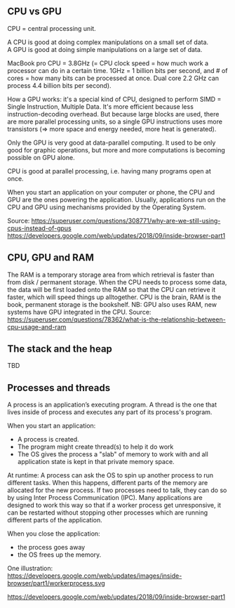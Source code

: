 ## CPU vs GPU

CPU = central processing unit.

A CPU is good at doing complex manipulations on a small set of data.  
A GPU is good at doing simple manipulations on a large set of data.

MacBook pro CPU = 3.8GHz (= CPU clock speed = how much work a processor can do in a certain time. 1GHz = 1 billion bits per second, and # of cores = how many bits can be processed at once. Dual core 2.2 GHz can process 4.4 billion bits per second).

How a GPU works: it's a special kind of CPU, designed to perform SIMD = Single Instruction, Multiple Data. It's more efficient because less instruction-decoding overhead. But because large blocks are used, there are more parallel processing units, so a single GPU instructions uses more transistors (=> more space and energy needed, more heat is generated).

Only the GPU is very good at data-parallel computing. It used to be only good for graphic operations, but more and more computations is becoming possible on GPU alone.

CPU is good at parallel processing, i.e. having many programs open at once.

When you start an application on your computer or phone, the CPU and GPU are the ones powering the application. Usually, applications run on the CPU and GPU using mechanisms provided by the Operating System.

Source:
https://superuser.com/questions/308771/why-are-we-still-using-cpus-instead-of-gpus
https://developers.google.com/web/updates/2018/09/inside-browser-part1

## CPU, GPU and RAM

The RAM is a temporary storage area from which retrieval is faster than from disk / permanent storage.
When the CPU needs to process some data, the data will be first loaded onto the RAM so that the CPU can retrieve it faster, which will speed things up alltogether. CPU is the brain, RAM is the book, permanent storage is the bookshelf.
NB: GPU also uses RAM, new systems have GPU integrated in the CPU.
Source: https://superuser.com/questions/78362/what-is-the-relationship-between-cpu-usage-and-ram

## The stack and the heap

TBD

## Processes and threads

A process is an application’s executing program.
A thread is the one that lives inside of process and executes any part of its process's program.

When you start an application:

- A process is created.
- The program might create thread(s) to help it do work
- The OS gives the process a "slab" of memory to work with and all application state is kept in that private memory space.

At runtime:
A process can ask the OS to spin up another process to run different tasks. When this happens, different parts of the memory are allocated for the new process. If two processes need to talk, they can do so by using Inter Process Communication (IPC). Many applications are designed to work this way so that if a worker process get unresponsive, it can be restarted without stopping other processes which are running different parts of the application.

When you close the application:

- the process goes away
- the OS frees up the memory.

One illustration: https://developers.google.com/web/updates/images/inside-browser/part1/workerprocess.svg

https://developers.google.com/web/updates/2018/09/inside-browser-part1
